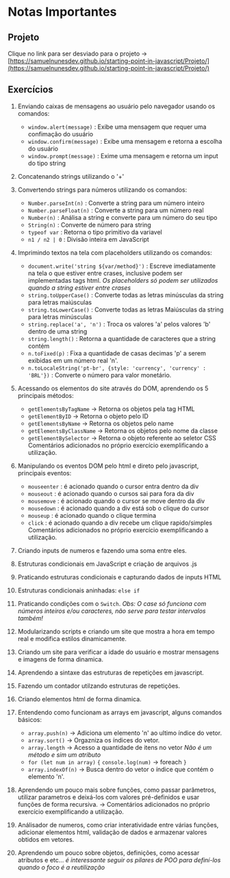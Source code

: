 # Notas Importantes

## Projeto

Clique no link para ser desviado para o projeto ->  [https://samuelnunesdev.github.io/starting-point-in-javascript/Projeto/](https://samuelnunesdev.github.io/starting-point-in-javascript/Projeto/)

## Exercícios

01. Enviando caixas de mensagens ao usuário pelo navegador usando os comandos:
    * `window.alert(message)` : Exibe uma mensagem que requer uma confimação do usuário
    * `window.confirm(message)` : Exibe uma mensagem e retorna a escolha do usuário
    * `window.prompt(message)` : Exime uma mensagem e retorna um input do tipo string

02. Concatenando strings utilizando o '+'

03. Convertendo strings para números utilizando os comandos:
    * `Number.parseInt(n)` : Converte a string para um número inteiro
    * `Number.parseFloat(n)` : Converte a string para um número real
    * `Number(n)` : Análisa a string e converte para um número do seu tipo
    * `String(n)` : Converte de número para string
    * `typeof var` : Retorna o tipo primitivo da variavel
    * `n1 / n2 | 0` : Divisão inteira em JavaScript

04. Imprimindo textos na tela com placeholders utilizando os comandos:
    * `document.write('string ${var/method}')` : Escreve imediatamente na tela o que estiver entre crases, inclusive podem ser implementadas tags html. *Os placeholders só podem ser utilizados quando a string estiver entre crases*
    * `string.toUpperCase()` : Converte todas as letras minúsculas da string para letras maiúsculas
    * `string.toLowerCase()` : Converte todas as letras Maiúsculas da string para letras minúsculas
    * `string.replace('a', 'n')` : Troca os valores 'a' pelos valores 'b' dentro de uma string
    * `string.length()` : Retorna a quantidade de caracteres que a string contém
    * `n.toFixed(p)` : Fixa a quantidade de casas decimas 'p' a serem exibidas em um número real 'n'.
    * `n.toLocaleString('pt-br', {style: 'currency', 'currency' : 'BRL'})` : Converte o número para valor monetário.

05. Acessando os elementos do site através do DOM, aprendendo os 5 principais métodos:
    * `getElementsByTagName` -> Retorna os objetos pela tag HTML
    * `getElementByID` -> Retorna o objeto pelo ID
    * `getElementsByName` -> Retorna os objetos pelo name
    * `getElementsByClassName` -> Retorna os objetos pelo nome da classe
    * `getElementBySelector` -> Retorna o objeto referente ao seletor CSS
    Comentários adicionados no próprio exercício exemplificando a utilização.

06. Manipulando os eventos DOM pelo html e direto pelo javascript, principais eventos:
    * `mouseenter` : é acionado quando o cursor entra dentro da div
    * `mouseout` : é acionado quando o cursos sai para fora da div
    * `mousemove` : é acionado quando o cursor se move dentro da div
    * `mousedown` : é acionado quando a div está sob o clique do cursor
    * `mouseup` : é acionado quando o clique termina
    * `click` : é acionado quando a div recebe um clique rapido/simples
    Comentários adicionados no próprio exercício exemplificando a utilização.

07. Criando inputs de numeros e fazendo uma soma entre eles.

08. Estruturas condicionais em JavaScript e criação de arquivos .js

09. Praticando estruturas condicionais e capturando dados de inputs HTML

10. Estruturas condicionais aninhadas: `else if`

11. Praticando condições com o `Switch`. *Obs: O case só funciona com números inteiros e/ou caracteres, não serve para testar intervalos também!*

12. Modularizando scripts e criando um site que mostra a hora em tempo real e modifica estilos dinamicamente.

13. Criando um site para verificar a idade do usuário e mostrar mensagens e imagens de forma dinamica.

14. Aprendendo a sintaxe das estruturas de repetições em javascript.

15. Fazendo um contador utilzando estruturas de repetições.

16. Criando elementos html de forma dinamica.

17. Entendendo como funcionam as arrays em javascript, alguns comandos básicos:
    * `array.push(n)` -> Adiciona um elemento 'n' ao ultimo índice do vetor.
    * `array.sort()` -> Orgazniza os índices do vetor.
    * `array.length` -> Acesso a quantidade de itens no vetor *Não é um método e sim um atributo*
    * `for (let num in array)`
           `{`
               `console.log(num)` -> foreach
            `}`
    * `array.indexOf(n)` -> Busca dentro do vetor o índice que contém o elemento 'n'.

18. Aprendendo um pouco mais sobre funções, como passar parâmetros, utilizar parametros e deixá-los com valores pré-definidos e usar funções de forma recursiva.
    -> Comentários adicionados no próprio exercício exemplificando a utilização.

19. Análisador de numeros, como criar interatividade entre várias funções, adicionar elementos html, validação de dados e armazenar valores obtidos em vetores.

20. Aprendendo um pouco sobre objetos, definições, como acessar atributos e etc... *é interessante seguir os pilares de POO para definí-los quando o foco é a reutilização*
